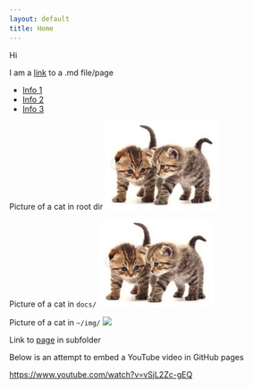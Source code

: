 ```yaml
---
layout: default
title: Home
---
```


Hi

I am a [link](random_md_file.md) to a .md file/page

- [Info 1](info1.md)
- [Info 2](info2.md)
- [Info 3](info3.md)


Picture of a cat in root dir
![](../cats_in_root.png)

Picture of a cat in `docs/`
![](cats_in_docs.png)

Picture of a cat in `~/img/` ![](img/cats_in_docs.png)

Link to [page](sub/page_in_sub.md) in subfolder


Below is an attempt to embed a YouTube video in GitHub pages

https://www.youtube.com/watch?v=vSjL2Zc-gEQ
